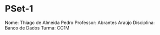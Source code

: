 # PSet-1

Nome: Thiago de Almeida Pedro
Professor: Abrantes Araújo 
Disciplina: Banco de Dados
Turma: CC1M 

